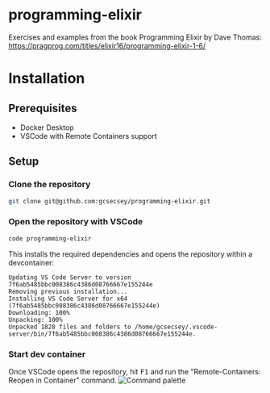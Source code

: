 # programming-elixir
Exercises and examples from the book Programming Elixir by Dave Thomas: https://pragprog.com/titles/elixir16/programming-elixir-1-6/

# Installation

## Prerequisites
- Docker Desktop
- VSCode with Remote Containers support

## Setup

### Clone the repository
```bash
git clone git@github.com:gcsecsey/programming-elixir.git
```

### Open the repository with VSCode
```bash
code programming-elixir
```

This installs the required dependencies and opens the repository within a devcontainer:
```log
Updating VS Code Server to version 7f6ab5485bbc008386c4386d08766667e155244e    
Removing previous installation...
Installing VS Code Server for x64 (7f6ab5485bbc008386c4386d08766667e155244e)   
Downloading: 100%
Unpacking: 100%
Unpacked 1828 files and folders to /home/gcsecsey/.vscode-server/bin/7f6ab5485bbc008386c4386d08766667e155244e.
```

### Start dev container

Once VSCode opens the repository, hit <kbd>F1</kbd> and run the "Remote-Containers: Reopen in Container" command.
![Command palette](https://code.visualstudio.com/assets/docs/remote/containers/remote-containers-reopen.png)
